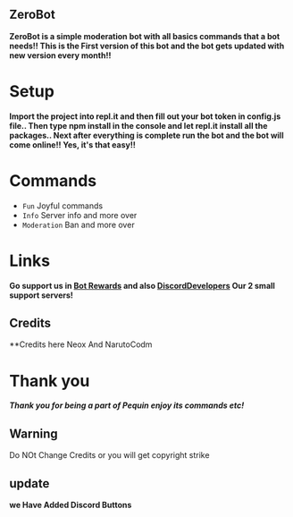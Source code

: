 ## ZeroBot
**ZeroBot is a simple moderation bot with all basics commands that a bot needs!! This is the First version of this bot and the bot gets updated with new version every month!!**

# Setup
**Import the project into repl.it and then fill out your bot token in config.js file.. Then type npm install in the console and let repl.it install all the packages..
Next after everything is complete run the bot and the bot will come online!! Yes, it's that easy!!**

# Commands 
* `Fun` Joyful commands
* `Info` Server info and more over
* `Moderation` Ban and more over

# Links
**Go support us in [Bot Rewards](https://discord.gg/cARF3Dg3) and also [DiscordDevelopers](https://discord.gg/xVsADN2K) Our 2 small support servers!**

## Credits
**Credits here
Neox And NarutoCodm

# Thank you
***Thank you for being a part of Pequin enjoy its commands etc!***

## Warning
Do NOt Change Credits or you will get copyright strike

## update 
**we Have Added Discord Buttons**
